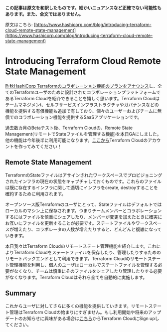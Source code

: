 **この記事は原文を和訳したものです。細かいニュアンスなど正確でない可能性もあります。また、全文ではありません。**

原文はこちら: [https://www.hashicorp.com/blog/introducing-terraform-cloud-remote-state-management](https://www.hashicorp.com/blog/introducing-terraform-cloud-remote-state-management)

# Introducing Terraform Cloud Remote State Management

[昨秋HashiCorp Terraformのコラボレーション機能のプランをアナウンス](https://www.hashicorp.com/blog/terraform-collaboration-for-everyone)し、全てのTerraformユーザのために設計されたコラボレーションプラットフォームであるTerraform Cloudを紹介できることを嬉しく思います。Terraform Cloudはテームマネジメンt、セルフサービスインフラストラクチャやガバナンスなどの機能を提供する有償機能も追加で有しており、個々のユーザーおよびチームに無償でのコラボレーション機能を提供するSaaSアプリケーションです。

過去数カ月のBetaテスト後、Terraform Cloudの、Remote State Management(リモートでStateファイルを管理する機能)を本日GAにしました。他の機能は今年後半に利用可能になります。[ここから](https://app.terraform.io/signup?utm_source=blog&utm_campaign=intro_tf_cloud_remote)Terraform Cloudのアカウントを作ってみてください！

## Remote State Management

TerraformのStateファイルはアサインされたワークスペースでプロビジョニングされたインフラの現在の状態をキャプチャしておくものです。これらのファイルは既に存在するインフラに関して適切にインフラをcreate, destroyすることを確約するために利用されます。

オープンソース版Terraformのユーザにとって、Stateファイルはデフォルトではローカルのマシン上に保存されます。つまりチームメンバーとコラボレーションするにはファイルを慎重にシェアしたり、メンバーが変更を加えたときに確実にお互いにファイルを更新することが必要です。ステートファイルやワークスペースが増えたり、コラボレータの人数が増えたりすると、どんどんと複雑になっていきます。

本日我々はTerraform Cloudのリモートステート管理機能を紹介します。これによりTerraform Cloudをステートファイルを保存したり、管理したりするためのリモートバックエンドとして利用できます。Terraform Cloudのリモートステート管理機能を利用し、個人のユーザはローカルでステートファイルを管理する必要がなくなり、チームは慎重にそのファイルをシェアしたり管理したりする必要がなくなります。Terraform Cloudはそれら全てを自動的に実施します。

## Summary

これからユーザに対してさらに多くの機能を提供していきます。リモートステート管理はTerraform Cloudの始まりにすぎません。もし利用開始や将来のアップデートのお知らせに興味がある場合は[こちら](https://app.terraform.io/signup?utm_source=blog&utm_campaign=intro_tf_cloud_remote)からTerraform CloudにSign upしてください。